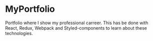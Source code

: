 # MyPortfolio

Portfolio where I show my professional carreer.
This has be done with React, Redux, Webpack and Styled-components to learn about these technologies.

